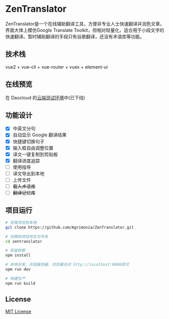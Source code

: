 # ZenTranslator

ZenTranslator是一个在线辅助翻译工具，方便非专业人士快速翻译并润色文章。界面大体上模仿Google Translate Toolkit，但相对轻量化，适合用于小段文字的快速翻译。暂时辅助翻译的手段只有谷歌翻译，还没有术语库等功能。

## 技术栈
vue2 + vue-cli + vue-router + vuex + element-ui

## 在线预览
在 Daocloud 的[云端测试环境](http://agrimonia-zentranslator.daoapp.io/)中(已下线)

## 功能设计
- [x] 中英文分句
- [x] 自动显示 Google 翻译结果
- [x] 快捷键切换句子
- [x] 输入框自由调整位置
- [x] 译文一键复制到剪贴板
- [x] 翻译进度追踪
- [ ] 使用指导
- [ ] 译文导出到本地
- [ ] 上传文件
- [ ] ~~载入术语库~~
- [ ] ~~翻译记忆库~~

## 项目运行
```bash
# 克隆项目到本地
git clone https://github.com/Agrimonia/ZenTranslator.git

# 切换到项目所在文件夹
cd zentranslator

# 安装依赖
npm install

# 本地开发，开启服务器，浏览器访问 http://localhost:8088即可
npm run dev

# 构建生产
npm run build
```
## License
[MIT License](http://opensource.org/licenses/MIT)
